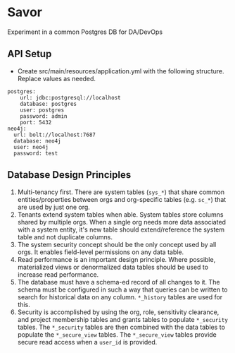 # Savor

Experiment in a common Postgres DB for DA/DevOps

## API Setup

- Create src/main/resources/application.yml with the following structure. Replace values as needed.

```
postgres:
    url: jdbc:postgresql://localhost
    database: postgres
    user: postgres
    password: admin
    port: 5432
neo4j:
  url: bolt://localhost:7687
  database: neo4j
  user: neo4j
  password: test
```

## Database Design Principles

1. Multi-tenancy first. There are system tables (`sys_*`) that share common entities/properties between orgs and org-specific tables (e.g. `sc_*`) that are used by just one org.
1. Tenants extend system tables when able. System tables store columns shared by multiple orgs. When a single org needs more data associated with a system entity, it's new table should extend/reference the system table and not duplicate columns.
1. The system security concept should be the only concept used by all orgs. It enables field-level permissions on any data table.  
1. Read performance is an important design principle. Where possible, materialized views or denormalized data tables should be used to increase read performance.
1. The database must have a schema-ed record of all changes to it. The schema must be configured in such a way that queries can be written to search for historical data on any column. `*_history` tables are used for this.
1. Security is accomplished by using the org, role, sensitivity clearance, and project membership tables and grants tables to populate `*_security` tables. The `*_security` tables are then combined with the data tables to populate the `*_secure_view` tables. The `*_secure_view` tables provide secure read access when a `user_id` is provided.
